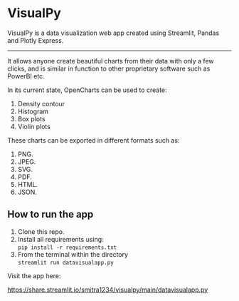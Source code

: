# VisualPy


VisualPy is a data visualization 
web app created using Streamlit, 
Pandas and Plotly Express.<br>

<hr>

It allows anyone create beautiful charts from their data with only a few clicks, and is similar in
 function to other proprietary software such as PowerBI etc.
 <br>
 
 In its current state, OpenCharts can be used to create: <br>
 1) Density contour
 2) Histogram
 3) Box plots
 4) Violin plots

 
 These charts can be exported in 
 different formats such as:<br>
 
 1) PNG.
 2) JPEG.
 3) SVG.
 4) PDF.
 5) HTML.
 6) JSON.


## How to run the app
1) Clone this repo.
2) Install all requirements using: <br> ```pip install -r requirements.txt``` <br>
3) From the terminal within the directory <br> ```streamlit run datavisualapp.py```


Visit the app here:

https://share.streamlit.io/smitra1234/visualpy/main/datavisualapp.py

